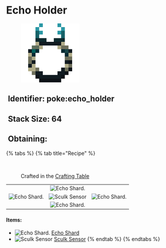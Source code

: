 # Echo Holder

<figure><img src="https://github.com/ItsMePok/PFE/blob/wikiAssets/wikiMain/echo_holder.png?raw=true" alt=""><figcaption></figcaption></figure>

## <img src="https://minecraft.wiki/images/Name_Tag_JE2_BE2.png?cbdc1" alt="" data-size="line"> Identifier: poke:echo\_holder <a href="#identifier" id="identifier"></a>

## <img src="https://minecraft.wiki/images/Light_Gray_Bundle_JE1_BE1.png?b552e" alt="" data-size="line"> Stack Size: 64

## <img src="https://minecraft.wiki/images/thumb/Crafting_Table_JE4_BE3.png/150px-Crafting_Table_JE4_BE3.png?5767f" alt="" data-size="line"> Obtaining:

{% tabs %}
{% tab title="Recipe" %}
<figure><img src="https://minecraft.wiki/images/thumb/Crafting_Table_JE4_BE3.png/150px-Crafting_Table_JE4_BE3.png?5767f" alt=""><figcaption><p>Crafted in the <a href="https://minecraft.wiki/w/Crafting_Table">Crafting Table</a></p></figcaption></figure>

|                                                                            |                                                                            |                                                                            |
| :------------------------------------------------------------------------: | :------------------------------------------------------------------------: | -------------------------------------------------------------------------- |
|                                                                            | ![Echo Shard.](https://minecraft.wiki/images/Echo_Shard_JE1_BE1.png?726c3) |                                                                            |
| ![Echo Shard.](https://minecraft.wiki/images/Echo_Shard_JE1_BE1.png?726c3) |  ![Sculk Sensor](https://minecraft.wiki/images/Sculk_Sensor_BE2.gif?075c0) | ![Echo Shard.](https://minecraft.wiki/images/Echo_Shard_JE1_BE1.png?726c3) |
|                                                                            | ![Echo Shard.](https://minecraft.wiki/images/Echo_Shard_JE1_BE1.png?726c3) |                                                                            |

#### Items:

* <img src="https://minecraft.wiki/images/Echo_Shard_JE1_BE1.png?726c3" alt="Echo Shard." data-size="line"> [Echo Shard](https://minecraft.wiki/w/Echo_Shard)
* <img src="https://minecraft.wiki/images/Sculk_Sensor_BE2.gif?075c0" alt="Sculk Sensor" data-size="line"> [Sculk Sensor](https://minecraft.wiki/w/Sculk_Sensor)
{% endtab %}
{% endtabs %}
